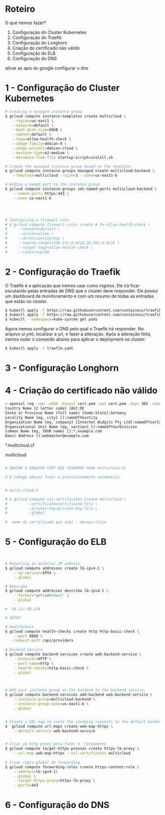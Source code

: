 # Roteiro

O que iremos fazer?

1. Configuração do Cluster Kubernetes
2. Configuração do Traefik
3. Configuração do Longhorn
4. Criação do certificado não válido
5. Configuração do ELB
6. Configuração do DNS


ativar as apis do google
configurar o dns


# 1 - Configuração do Cluster Kubernetes
```sh
# Creating a managed instance group
$ gcloud compute instance-templates create multicloud \
   --region=us-east1 \
   --network=default \
   --boot-disk-size=60GB \
   --subnet=default \
   --tags=allow-health-check \
   --image-family=debian-9 \
   --image-project=debian-cloud \
   --machine-type=e2-medium \
   --metadata-from-file startup-script=install.sh

# Create the managed instance group based on the template.
$ gcloud compute instance-groups managed create multicloud-backend \
   --template=multicloud --size=3 --zone=us-east1-b

# Adding a named port to the instance group
$ gcloud compute instance-groups set-named-ports multicloud-backend \
    --named-ports https:443 \
    --zone us-east1-b




# Configuring a firewall rule
# $ gcloud compute firewall-rules create # fw-allow-health-check \
#     --network=default \
#     --action=allow \
#     --direction=ingress \
#     --source-ranges=130.211.0.0/22,35.191.0.0/16 \
#     --target-tags=allow-health-check \
#     --rules=tcp:80

```




# 2 - Configuração do Traefik

O Traefik é a aplicação que iremos usar como ingress. Ele irá ficar escutando pelas entradas de DNS que o cluster deve responder. Ele possui um dashboard de  monitoramento e com um resumo de todas as entradas que estão no cluster.
```sh
$ kubectl apply -f https://raw.githubusercontent.com/containous/traefik/v1.7/examples/k8s/traefik-rbac.yaml
$ kubectl apply -f https://raw.githubusercontent.com/containous/traefik/v1.7/examples/k8s/traefik-ds.yaml
$ kubectl --namespace=kube-system get pods
```
Agora iremos configurar o DNS pelo qual o Traefik irá responder. No arquivo ui.yml, localizar a url, e fazer a alteração. Após a alteração feita, iremos rodar o comando abaixo para aplicar o deployment no cluster.
```sh
$ kubectl apply -f traefik.yaml
```

# 3 - Configuração Longhorn



# 4 -  Criação do certificado não válido

```sh
> openssl req -new -x509 -keyout cert.pem -out cert.pem -days 365 -nodes
Country Name (2 letter code) [AU]:DE
State or Province Name (full name) [Some-State]:Germany
Locality Name (eg, city) []:nameOfYourCity
Organization Name (eg, company) [Internet Widgits Pty Ltd]:nameOfYourCompany
Organizational Unit Name (eg, section) []:nameOfYourDivision
Common Name (eg, YOUR name) []:*.example.com
Email Address []:webmaster@example.com
```
  
  *.multicloud.cf  

  multicloud

```sh

# ENVIAR O ARQUIVO CERT QUE CRIARMOS PARA multicloud.ml

# O codigo abaixo fazer o provisionamento automatico


# multi-cloud-2

# $ gcloud compute ssl-certificates create multicloud \
#         --certificate=certificate-file \
#         --private-key=private-key-file \
#         --global
    
#  nome do certificado que subi - devops-ninja
```


# 5 - Configuração do ELB


```sh 


# Reserving an external IP address
$ gcloud compute addresses create lb-ipv4-1 \
    --ip-version=IPV4 \
    --global

# Describe
$ gcloud compute addresses describe lb-ipv4-1 \
    --format="get(address)" \
    --global

#  34.111.68.134

# SETUP

# Healthcheck
$ gcloud compute health-checks create http http-basic-check \
	--port 8080 \
  --request-path /api/providers
    
# Backend Service
$ gcloud compute backend-services create web-backend-service \
    --protocol=HTTP \
    --port-name=http \
    --health-checks=http-basic-check \
    --global



# Add your instance group as the backend to the backend service.
$ gcloud compute backend-services add-backend web-backend-service \
    --instance-group=multicloud-backend \
    --instance-group-zone=us-east1-b \
    --global


# Create a URL map to route the incoming requests to the default backend service.
$  gcloud compute url-maps create web-map-https \
    --default-service web-backend-service


# Criar um http proxy para fazer o  roteamento
$ gcloud compute target-https-proxies create https-lb-proxy \
    --url-map web-map-https --ssl-certificates multicloud
    
# Criar regra global de forwarding 
$ gcloud compute forwarding-rules create https-content-rule \
    --address=lb-ipv4-1\
    --global \
    --target-https-proxy=https-lb-proxy \
    --ports=443

```

# 6 - Configuração do DNS



